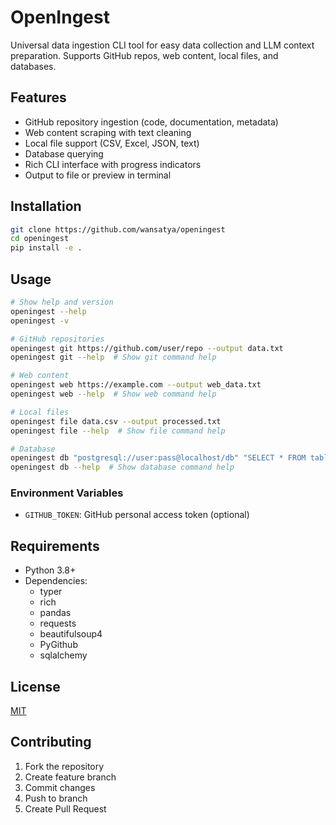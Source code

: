 # OpenIngest

Universal data ingestion CLI tool for easy data collection and LLM context preparation. Supports GitHub repos, web content, local files, and databases.


## Features

- GitHub repository ingestion (code, documentation, metadata)
- Web content scraping with text cleaning
- Local file support (CSV, Excel, JSON, text)
- Database querying
- Rich CLI interface with progress indicators
- Output to file or preview in terminal

## Installation

```bash
git clone https://github.com/wansatya/openingest
cd openingest
pip install -e .
```

## Usage

```bash
# Show help and version
openingest --help
openingest -v

# GitHub repositories
openingest git https://github.com/user/repo --output data.txt
openingest git --help  # Show git command help

# Web content
openingest web https://example.com --output web_data.txt
openingest web --help  # Show web command help

# Local files
openingest file data.csv --output processed.txt
openingest file --help  # Show file command help

# Database
openingest db "postgresql://user:pass@localhost/db" "SELECT * FROM table"
openingest db --help  # Show database command help
```

### Environment Variables

- `GITHUB_TOKEN`: GitHub personal access token (optional)

## Requirements

- Python 3.8+
- Dependencies:
  - typer
  - rich
  - pandas
  - requests
  - beautifulsoup4 
  - PyGithub
  - sqlalchemy

## License

[MIT](LICENSE)

## Contributing

1. Fork the repository
2. Create feature branch
3. Commit changes
4. Push to branch
5. Create Pull Request